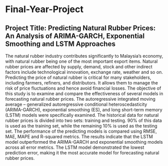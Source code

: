 # Final-Year-Project
## Project Title: Predicting Natural Rubber Prices: An Analysis of ARIMA-GARCH, Exponential Smoothing and LSTM Approaches

The natural rubber industry contributes significantly to Malaysia’s economy, with natural rubber being one of the most important export items. Natural rubber prices are affected by supply, demand, stock and other indirect factors include technological innovation, exchange rate, weather and so on. Predicting the price of natural rubber is critical for many stakeholders, including farmers, refiners, and distributors. It allows them to manage the risk of price fluctuations and hence avoid financial losses. The objective of this study is to examine and compare the effectiveness of several models in forecasting natural rubber prices. The autoregressive integrated moving average – generalized autoregressive conditional heteroscedasticity (ARIMA-GARCH), exponential smoothing (ES), and long short-term memory (LSTM) models were specifically examined. The historical data for natural rubber prices is divided into two sets: training and testing. 90% of this data is used as the training set, while the remaining 10% is used as the testing set. The performance of the predicting models is compared using RMSE, MAE, MAPE and R-squared metrics. The results indicate that the LSTM model outperformed the ARIMA-GARCH and exponential smoothing models across all error metrics. The LSTM model demonstrated the lowest prediction error, making it the most accurate model for forecasting natural rubber prices.
